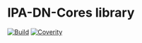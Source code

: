 # IPA-DN-Cores library
[![Build](https://github.com/IPA-CyberLab/IPA-DN-Cores/actions/workflows/dotnet_test.yml/badge.svg)](https://github.com/IPA-CyberLab/IPA-DN-Cores/actions)
[![Coverity](https://scan.coverity.com/projects/23466/badge.svg?flat=1)](https://scan.coverity.com/projects/ipa-dn-cores-210728)


